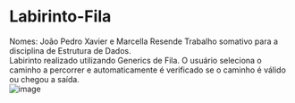 # Labirinto-Fila
Nomes: João Pedro Xavier e Marcella Resende
Trabalho somativo para a disciplina de Estrutura de Dados.
<br>
Labirinto realizado utilizando Generics de Fila.
O usuário seleciona o caminho a percorrer e automaticamente é verificado se o caminho é válido ou chegou a saída. <br>
![image](https://user-images.githubusercontent.com/80941562/174203723-484eb635-d3c3-47ff-90d1-1147d0c3476d.png)

 
